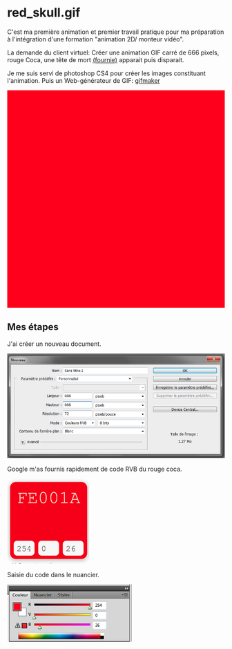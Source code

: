 # red_skull.gif

C'est ma première animation et premier travail pratique pour ma préparation à l'intégration d'une formation "animation 2D/ monteur vidéo".

La demande du client virtuel: Créer une animation GIF carré de 666 pixels, rouge Coca, une tête de mort [(fournie)](./img/fposter,small,wall_texture,product,750x1000.u2.png) apparait puis disparait.

Je me suis servi de photoshop CS4 pour créer les images constituant l'animation. Puis un Web-générateur de GIF: [gifmaker](https://ezgif.com/maker)


![](./anim/red_skull.gif)


## Mes étapes

J'ai créer un nouveau document.


![](./img/ilu1.png)

Google m'as fournis rapidement de code RVB du rouge coca.

![](./img/ilu2.png)

Saisie du code dans le nuancier.

![](./img/ilu3.png)
